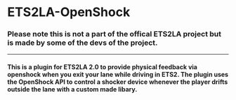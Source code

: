 # ETS2LA-OpenShock
### Please note this is not a part of the offical ETS2LA project but is made by some of the devs of the project.

-------------------------------------------------------------------------------------------------------------------------------------------------------------------------------------------

#### This is a plugin for ETS2LA 2.0 to provide physical feedback via openshock when you exit your lane while driving in ETS2. The plugin uses the OpenShock API to control a shocker device whenever the player drifts outside the lane with a custom made libary.






